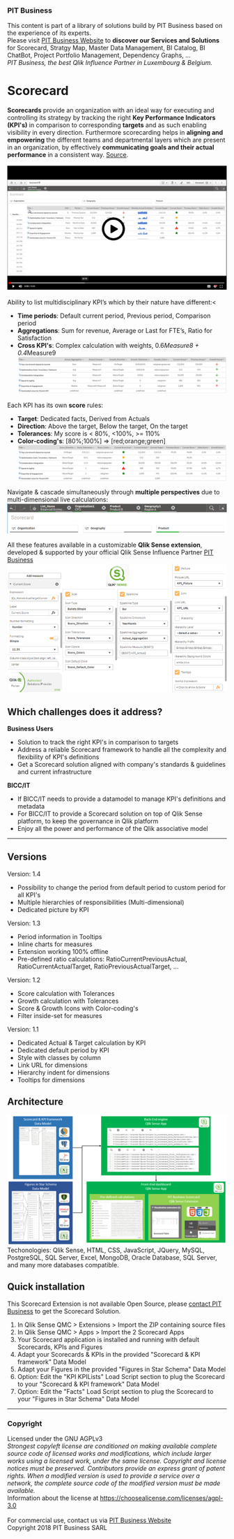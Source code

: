### PIT Business
This content is part of a library of solutions build by PIT Business based on the experience of its experts.<br>
Please visit [PIT Business Website](http://www.pit-business.com) to **discover our Services and Solutions** for Scorecard, Stratgy Map, Master Data Management, BI Catalog, BI ChatBot, Project Portfolio Management, Dependency Graphs, ...<br>
*PIT Business, the best Qlik Influence Partner in Luxembourg & Belgium.*<br>

# Scorecard
**Scorecards** provide an organization with an ideal way for executing and controlling its strategy by tracking the right **Key Performance Indicators (KPI's)** in comparison to corresponding **targets** and as such enabling visibility in every direction. Furthermore scorecarding helps in **aligning and empowering** the different teams and departmental layers which are present in an organization, by effectively **communicating goals and their actual performance** in a consistent way. [Source](http://www.element61.be/en/competence/strategy-management-scorecarding).<br>
<br>
[![Scorecard - PIT Business - Screencast](img/scorecard-screenshot-playvideo.png)](https://drive.google.com/file/d/1vB3rX8PORDdAptW21SpvbcuzDOZEcHMe/preview)<br>
<br>
Ability to list multidisciplinary KPI’s which by their nature have different:<
- **Time periods**: Default current period, Previous period, Comparison period
- **Aggregations**: Sum for revenue, Average or Last for FTE’s, Ratio for Satisfaction
- **Cross KPI's**: Complex calculation with weights, 0.6*Measure8 + 0.4*Measure9
![Scorecard - PIT Business - Growths](img/scorecard-screenshot-growths.png)<br>

Each KPI has its own **score** rules:
- **Target**: Dedicated facts, Derived from Actuals
- **Direction**: Above the target, Below the target, On the target
- **Tolerances**: My score is < 80%, <100%, >= 110%
- **Color-coding's**: [80%;100%] => [red;orange;green]
![Scorecard - PIT Business - Scores](img/scorecard-screenshot-scores.png)

Navigate & cascade simultaneously through **multiple perspectives** due to multi-dimensional live calculations:
![Scorecard - PIT Business - Scores](img/scorecard-screenshot-multidimensional.png)

All these features available in a customizable **Qlik Sense extension**, developed & supported by your official Qlik Sense Influence Partner [PIT Business](http://www.pit-business.com)
![Scorecard - PIT Business - Edit](img/scorecard-screenshot-edit.png)


## Which challenges does it address?

**Business Users**
- Solution to track the right KPI's in comparison to targets
- Address a reliable Scorecard framework to handle all the complexity and flexibility of KPI's definitions
- Get a Scorecard solution aligned with company's standards & guidelines and current infrastructure

**BICC/IT**
 - If BICC/IT needs to provide a datamodel to manage KPI's definitions and metadata
 - For BICC/IT to provide a Scorecard solution on top of Qlik Sense platform, to keep the governance in Qlik platform
 - Enjoy all the power and performance of the Qlik associative model

----------

## Versions

Version: 1.4
  -  Possibility to change the period from default period to custom period for all KPI's
  -  Multiple hierarchies of responsibilities (Multi-dimensional)
  -  Dedicated picture by KPI

Version: 1.3
  -  Period information in Tooltips
  -  Inline charts for measures
  -  Extension working 100% offline
  -  Pre-defined ratio calculations: RatioCurrentPreviousActual, RatioCurrentActualTarget, RatioPreviousActualTarget, ...

Version: 1.2
  -  Score calculation with Tolerances
  -  Growth calculation with Tolerances
  -  Score & Growth Icons with Color-coding's
  -  Filter inside-set for measures

Version: 1.1
  -  Dedicated Actual & Target calculation by KPI
  -  Dedicated default period by KPI
  -  Style with classes by column
  -  Link URL for dimensions
  -  Hierarchy indent for dimensions
  -  Tooltips for dimensions

## Architecture
![Scorecard - PIT Business - Architecture](img/scorecard-architecture.png)<br>
Techonologies: Qlik Sense, HTML, CSS, JavaScript, JQuery, MySQL, PostgreSQL, SQL Server, Excel, MongoDB, Oracle Database, SQL Server, and many more databases compatible.

## Quick installation
This Scorecard Extension is not available Open Source, please [contact PIT Business](http://www.pit-business.com) to get the Scorecard Solution.<br>

1. In Qlik Sense QMC > Extensions > Import the ZIP containing source files
2. In Qlik Sense QMC > Apps > Import the 2 Scorecard Apps
3. Your Scorecard application is installed and running with default Scorecards, KPIs and Figures
4. Adapt your Scorecards & KPIs in the provided "Scorecard & KPI framework" Data Model
5. Adapt your Figures in the provided "Figures in Star Schema" Data Model
6. Option: Edit the "KPI KPILists" Load Script section to plug the Scorecard to your "Scorecard & KPI framework" Data Model
7. Option: Edit the "Facts" Load Script section to plug the Scorecard to your "Figures in Star Schema" Data Model

----------

### Copyright
Licensed under the GNU AGPLv3<br>
*Strongest copyleft license are conditioned on making available complete source code of licensed works and modifications, which include larger works using a licensed work, under the same license. Copyright and license notices must be preserved. Contributors provide an express grant of patent rights. When a modified version is used to provide a service over a network, the complete source code of the modified version must be made available.*<br>
Information about the license at https://choosealicense.com/licenses/agpl-3.0<br>
<br>
For commercial use, contact us via [PIT Business Website](http://www.pit-business.com)<br>
Copyright 2018 PIT Business SARL<br>
